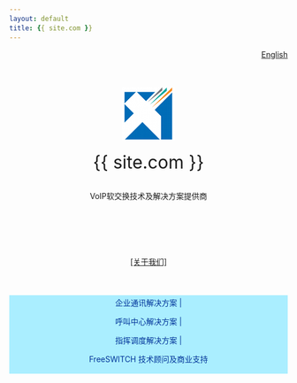 ```yaml
---
layout: default
title: {{ site.com }}
---
```


<div id="topnav" style="float:right">
	<a href="/index_en.html">English</a>
</div>

<br>
<br>
<div align="center">

<br />
<br />

<img src="/images/logo.png" border="0"/>

<br />
<br />
<span style="font-size:32px">{{ site.com }}</span>


<br />
<br />

<span style="font-size:14px">VoIP软交换技术及解决方案提供商</span>

<br />
<br />
<br />
<br />
<br />
<a href="#about" rel="facebox">[关于我们]</a>
<br />
<br />
<br />
<br />

<div style="color:#039;font-size:14px;background-color:#AEF;padding:3px">
企业通讯解决方案 |

呼叫中心解决方案 |

指挥调度解决方案 |

FreeSWITCH 技术顾问及商业支持
</div>
<br />

</div>

<div id="about" style="font-size:14px;display:none">

北京信悦通科技有限公司成立于 2011 年。 我们提供 VoIP/SIP 软交换相关产品、解决方以及技术支持与咨询。
<br><br>
我们的核心团队分别来自于国内知名呼叫中心厂商、电信运营商以及跨国公司。我们具备国际领先的 VoIP 技术，快速敏捷的开发能力，国际化的公司及项目管理经验，并且在国内外有着非常丰富的行业及项目经验。
<br><br>
我们的目标是，为企业及系统集成商提供一个可靠、开放、功能丰富的综合软交换平台；为软交换技术的应用与普及保驾护航。

<br><br>
联系我们：<input type="text" value="info@x-y-t.com" readonly>
</div>
